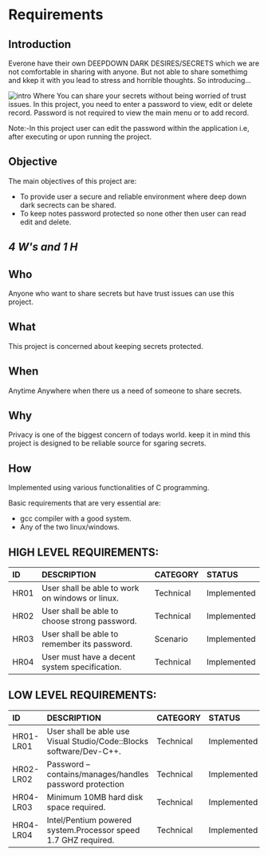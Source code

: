 # Requirements 

## Introduction 
Everone have their own DEEPDOWN DARK DESIRES/SECRETS which we are not comfortable in sharing with anyone. But not able to share somethimg and kkep it with you lead to stress and horrible thoughts. So introducing...

![intro](https://github.com/varun2awesome/stepin-VillainGod/blob/3b22fa8ce6413e79ff26e358bffff7dd75fe480f/1_Requirements/intro.gif)
Where You can share your secrets without being worried of trust issues.
In this project, you need to enter a password to view, edit or delete record. Password is not required to view the main menu or to add record. 

Note:-In this project user can edit the password within the application i.e, after executing or upon running the project.

## Objective 
The main objectives of this project are: 
* To provide user a secure and reliable environment where deep down dark secrects can be shared.
* To keep notes password protected so none other then user can read edit and delete.


## ***4 W's and 1 H***
## Who
Anyone who want to share secrets but have trust issues can use this project.
## What
This project is concerned about keeping secrets protected.
## When 
Anytime Anywhere when there us a need of someone to share secrets.
## Why
Privacy is one of the biggest concern of todays world. keep it in mind this project is designed to be reliable source for sgaring secrets.
## How
Implemented using various functionalities of C programming.

Basic requirements that are very essential are:
* gcc compiler with a good system.
* Any of the two linux/windows.

## HIGH LEVEL REQUIREMENTS:

|ID|DESCRIPTION|CATEGORY|STATUS|
|:-----|:--------------------------------|:----------------|:----------|
|HR01|User shall be able to work on windows or linux.|Technical|Implemented|
|HR02|User shall be able to choose strong password.|Technical|Implemented|
|HR03|User shall be able to remember its password.|Scenario|Implemented|
|HR04|User must have a decent system specification.|Technical|Implemented|

## LOW LEVEL REQUIREMENTS:

|ID|DESCRIPTION|CATEGORY|STATUS|
|:-----|:--------------------------------|:----------------|:----------|
|HR01-LR01|User shall be able use Visual Studio/Code::Blocks software/Dev-C++.|Technical|Implemented|
|HR02-LR02|Password – contains/manages/handles password protection|Technical|Implemented|
|HR04-LR03|Minimum 10MB hard disk space required.|Technical|Implemented|
|HR04-LR04|Intel/Pentium powered system.Processor speed 1.7 GHZ required.|Technical|Implemented|
